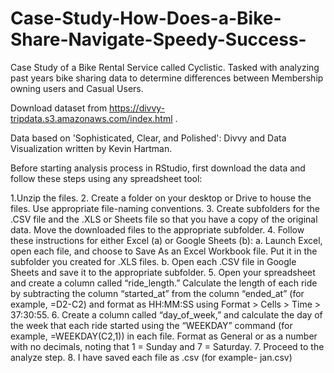 # Case-Study-How-Does-a-Bike-Share-Navigate-Speedy-Success-
Case Study of a Bike Rental Service called Cyclistic. Tasked with analyzing past years bike sharing data to determine differences between Membership owning users and Casual Users.

Download dataset from https://divvy-tripdata.s3.amazonaws.com/index.html .

Data based on 'Sophisticated, Clear, and Polished': Divvy and Data Visualization written by Kevin Hartman.

Before starting analysis process in RStudio, first download the data and follow these steps using any spreadsheet tool:

1.Unzip the files.
2. Create a folder on your desktop or Drive to house the files. Use appropriate file-naming conventions.
3. Create subfolders for the .CSV file and the .XLS or Sheets file so that you have a copy of the original data. Move the
downloaded files to the appropriate subfolder.
4. Follow these instructions for either Excel (a) or Google Sheets (b):
  a. Launch Excel, open each file, and choose to Save As an Excel Workbook file. Put it in the subfolder you created
  for .XLS files.
  b. Open each .CSV file in Google Sheets and save it to the appropriate subfolder.
5. Open your spreadsheet and create a column called “ride_length.” Calculate the length of each ride by subtracting the
  column “started_at” from the column “ended_at” (for example, =D2-C2) and format as HH:MM:SS using Format > Cells >
  Time > 37:30:55.
6. Create a column called “day_of_week,” and calculate the day of the week that each ride started using the “WEEKDAY”
  command (for example, =WEEKDAY(C2,1)) in each file. Format as General or as a number with no decimals, noting that
  1 = Sunday and 7 = Saturday.
7. Proceed to the analyze step.
8. I have saved each file as <monthname>.csv (for example- jan.csv)

